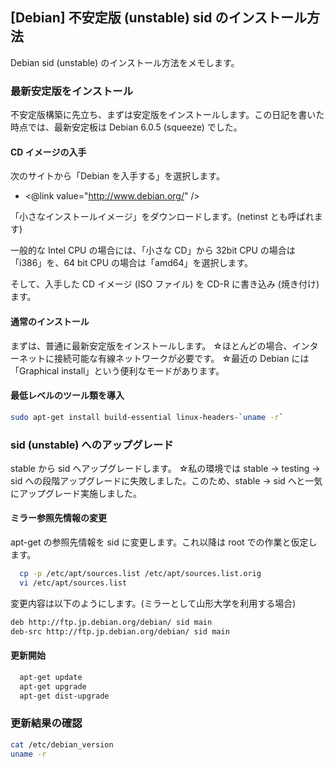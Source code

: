 ## [Debian] 不安定版 (unstable) sid のインストール方法

Debian sid (unstable) のインストール方法をメモします。


### 最新安定版をインストール

不安定版構築に先立ち、まずは安定版をインストールします。この日記を書いた時点では、最新安定板は Debian 6.0.5 (squeeze) でした。

#### CD イメージの入手

次のサイトから「Debian を入手する」を選択します。

* <@link value="http://www.debian.org/" />


「小さなインストールイメージ」をダウンロードします。(netinst とも呼ばれます)

一般的な Intel CPU の場合には、「小さな CD」から 32bit CPU の場合は「i386」を、64 bit CPU の場合は「amd64」を選択します。

そして、入手した CD イメージ (ISO ファイル) を CD-R に書き込み (焼き付け)ます。


#### 通常のインストール

まずは、普通に最新安定版をインストールします。
☆ほとんどの場合、インターネットに接続可能な有線ネットワークが必要です。
☆最近の Debian には「Graphical install」という便利なモードがあります。


#### 最低レベルのツール類を導入


```bash
sudo apt-get install build-essential linux-headers-`uname -r`
```



### sid (unstable) へのアップグレード

stable から sid へアップグレードします。
☆私の環境では stable -> testing -> sid への段階アップグレードに失敗しました。このため、stable -> sid へと一気にアップグレード実施しました。

#### ミラー参照先情報の変更

apt-get の参照先情報を sid に変更します。これ以降は root での作業と仮定します。

```bash
  cp -p /etc/apt/sources.list /etc/apt/sources.list.orig
  vi /etc/apt/sources.list
```


変更内容は以下のようにします。(ミラーとして山形大学を利用する場合)

```bash
deb http://ftp.jp.debian.org/debian/ sid main
deb-src http://ftp.jp.debian.org/debian/ sid main
```



#### 更新開始


```bash
  apt-get update
  apt-get upgrade
  apt-get dist-upgrade
```



### 更新結果の確認


```bash
cat /etc/debian_version
uname -r
```


